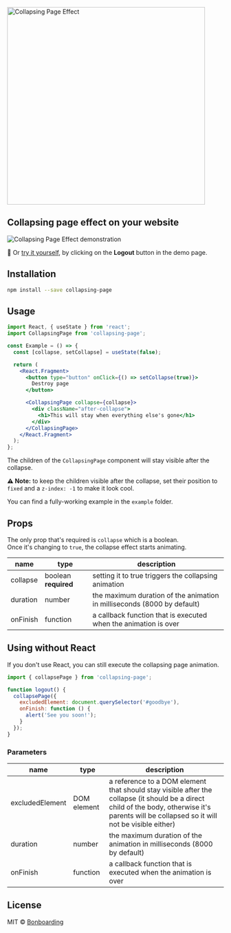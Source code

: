 <img width="460" alt="Collapsing Page Effect" src="https://bonboarding.fra1.digitaloceanspaces.com/collapsing-page/header.png">

## Collapsing page effect on your website

<img alt="Collapsing Page Effect demonstration" src="https://bonboarding.fra1.digitaloceanspaces.com/collapsing-page/collapse.gif">

👀 Or [try it yourself](https://htmlpreview.github.io/?https://github.com/Bonboarding/collapsing-page/blob/main/example/build/index.html), by clicking on the **Logout** button in the demo page.

## Installation

```bash
npm install --save collapsing-page
```

## Usage

```jsx
import React, { useState } from 'react';
import CollapsingPage from 'collapsing-page';

const Example = () => {
  const [collapse, setCollapse] = useState(false);

  return (
    <React.Fragment>
      <button type="button" onClick={() => setCollapse(true)}>
        Destroy page
      </button>

      <CollapsingPage collapse={collapse}>
        <div className="after-collapse">
          <h1>This will stay when everything else's gone</h1>
        </div>
      </CollapsingPage>
    </React.Fragment>
  );
};
```

The children of the `CollapsingPage` component will stay visible after the collapse.

**⚠️ Note:** to keep the children visible after the collapse, set their position to `fixed` and a `z-index: -1` to make it look cool.

You can find a fully-working example in the `example` folder.

## Props

The only prop that's required is `collapse` which is a boolean.  
Once it's changing to `true`, the collapse effect starts animating.

| name     | type                 | description                                                             |
| -------- | -------------------- | ----------------------------------------------------------------------- |
| collapse | boolean **required** | setting it to true triggers the collapsing animation                    |
| duration | number               | the maximum duration of the animation in milliseconds (8000 by default) |
| onFinish | function             | a callback function that is executed when the animation is over         |

## Using without React

If you don't use React, you can still execute the collapsing page animation.

```jsx
import { collapsePage } from 'collapsing-page';

function logout() {
  collapsePage({
    excludedElement: document.querySelector('#goodbye'),
    onFinish: function () {
      alert('See you soon!');
    }
  });
}
```

### Parameters

| name            | type        | description                                                                                                                                                                                   |
| --------------- | ----------- | --------------------------------------------------------------------------------------------------------------------------------------------------------------------------------------------- |
| excludedElement | DOM element | a reference to a DOM element that should stay visible after the collapse (it should be a direct child of the body, otherwise it's parents will be collapsed so it will not be visible either) |
| duration        | number      | the maximum duration of the animation in milliseconds (8000 by default)                                                                                                                       |
| onFinish        | function    | a callback function that is executed when the animation is over                                                                                                                               |

## License

MIT © [Bonboarding](https://github.com/bonboarding)

